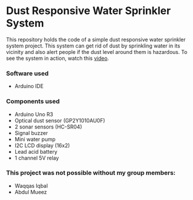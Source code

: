 # Dust Responsive Water Sprinkler System
This repository holds the code of a simple dust responsive water sprinkler system project. This system can get rid of dust by sprinkling water in its vicinity and also alert people if the dust level around them is hazardous. To see the system in action, watch this [video](https://www.youtube.com/watch?v=iyoZcHU2n-o&feature=youtu.be&t=1m20s).
### Software used
- Arduino IDE

### Components used
- Arduino Uno R3
- Optical dust sensor (GP2Y1010AU0F)
- 2 sonar sensors (HC-SR04)
- Signal buzzer
- Mini water pump
- I2C LCD display (16x2)
- Lead acid battery
- 1 channel 5V relay

### This project was not possible without my group members:
- Waqqas Iqbal
- Abdul Mueez
